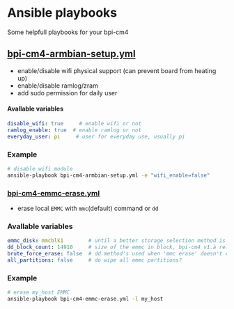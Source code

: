 # Ansible playbooks

Some helpfull playbooks for your bpi-cm4

## [bpi-cm4-armbian-setup.yml](ansible/bpi-cm4-armbian-setup.yml)

* enable/disable wifi physical support (can prevent board from heating up)
* enable/disable ramlog/zram
* add sudo permission for daily user

#### Avallable variables
```yaml
disable_wifi: true     # enable wifi or not
ramlog_enable: true  # enable ramlog or not
everyday_user: pi     # user for everyday use, usually pi
```

### Example
```bash
# disable wifi module
ansible-playbook bpi-cm4-armbian-setup.yml -e "wifi_enable=false"
```

### [bpi-cm4-emmc-erase.yml](ansible/bpi-cm4-emmc-erase.yml)

* erase local ``EMMC`` with ``mmc``(default) command or ``dd``

### Avallable variables

```yaml
emmc_disk: mmcblk1        # until a better storage selection method is found manual specification is used
dd_block_count: 14910     # size of the emmc in block, bpi-cm4 v1.à release is 16Gb only
brute_force_erase: false  # dd method's used when 'mmc erase' doesn't exist,"mmc"'s faster but not necessarily available on your distro
all_partitions: false     # do wipe all emmc partitions?
```

### Example

```bash
# erase my_host EMMC
ansible-playbook bpi-cm4-emmc-erase.yml -l my_host
```
